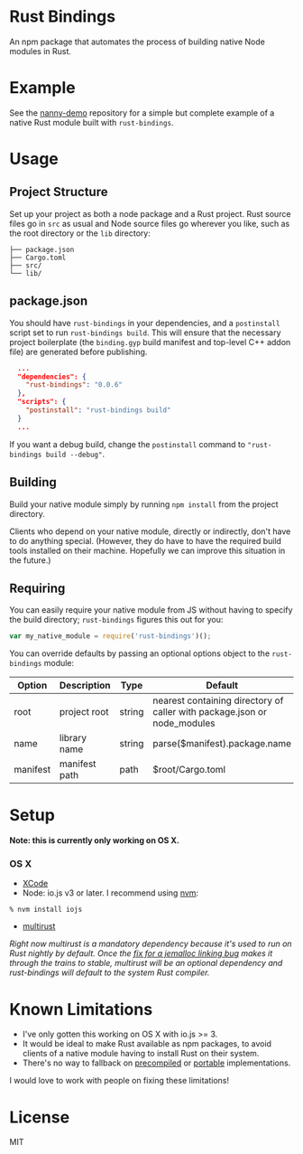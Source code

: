 # Rust Bindings

An npm package that automates the process of building native Node modules in Rust.

# Example

See the [nanny-demo](https://github.com/dherman/nanny-demo) repository for a simple but complete example of a native Rust module built with `rust-bindings`.


# Usage

## Project Structure

Set up your project as both a node package and a Rust project. Rust source files go in `src` as usual and Node source files go wherever you like, such as the root directory or the `lib` directory:

```
├── package.json
├── Cargo.toml
├── src/
└── lib/
```

## package.json

You should have `rust-bindings` in your dependencies, and a `postinstall` script set to run `rust-bindings build`. This will ensure that the necessary project boilerplate (the `binding.gyp` build manifest and top-level C++ addon file) are generated before publishing.
```json
  ...
  "dependencies": {
    "rust-bindings": "0.0.6"
  },
  "scripts": {
    "postinstall": "rust-bindings build"
  }
  ...
```

If you want a debug build, change the `postinstall` command to `"rust-bindings build --debug"`.

## Building

Build your native module simply by running `npm install` from the project directory.

Clients who depend on your native module, directly or indirectly, don't have to do anything special. (However, they do have to have the required build tools installed on their machine. Hopefully we can improve this situation in the future.)

## Requiring

You can easily require your native module from JS without having to specify the build directory; `rust-bindings` figures this out for you:

```javascript
var my_native_module = require('rust-bindings')();
```

You can override defaults by passing an optional options object to the `rust-bindings` module:

| Option    | Description   | Type     | Default                                                                  |
| --------- | ------------- | -------- | ------------------------------------------------------------------------ |
| root      | project root  | string   | nearest containing directory of caller with package.json or node_modules |
| name      | library name  | string   | parse($manifest).package.name                                            |
| manifest  | manifest path | path     | $root/Cargo.toml                                                         |


# Setup

**Note: this is currently only working on OS X.**

### OS X

* [XCode](https://developer.apple.com/xcode/download/)
* Node: io.js v3 or later. I recommend using [nvm](https://github.com/creationix/nvm#install-script):

```
% nvm install iojs
```

* [multirust](https://github.com/brson/multirust#quick-installation)

*Right now multirust is a mandatory dependency because it's used to run on Rust nightly by default. Once the [fix for a jemalloc linking bug](https://github.com/rust-lang/rust/pull/27400) makes it through the trains to stable, multirust will be an optional dependency and rust-bindings will default to the system Rust compiler.*


# Known Limitations

* I've only gotten this working on OS X with io.js >= 3.
* It would be ideal to make Rust available as npm packages, to avoid clients of a native module having to install Rust on their system.
* There's no way to fallback on [precompiled](https://github.com/mapbox/node-pre-gyp) or [portable](http://insertafter.com/en/blog/native-node-module.html) implementations.

I would love to work with people on fixing these limitations!


# License

MIT

